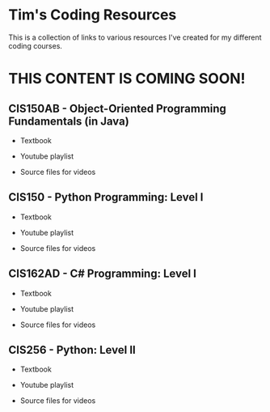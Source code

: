 # Tim's Coding Resources

This is a collection of links to various resources I've created for my different coding courses.

# THIS CONTENT IS COMING SOON!





## CIS150AB - Object-Oriented Programming Fundamentals (in Java)
- Textbook

- Youtube playlist

- Source files for videos

## CIS150 - Python Programming: Level I
- Textbook

- Youtube playlist

- Source files for videos
  
## CIS162AD - C# Programming: Level I
- Textbook

- Youtube playlist

- Source files for videos
  
## CIS256 - Python: Level II
- Textbook

- Youtube playlist

- Source files for videos

<!-- For -->
